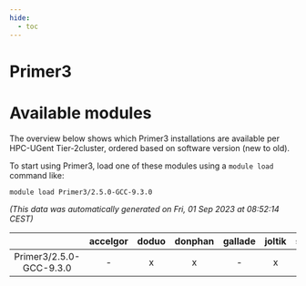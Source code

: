 ```yaml
---
hide:
  - toc
---
```


Primer3
=======

# Available modules


The overview below shows which Primer3 installations are available per HPC-UGent Tier-2cluster, ordered based on software version (new to old).

To start using Primer3, load one of these modules using a `module load` command like:

```shell
module load Primer3/2.5.0-GCC-9.3.0
```

*(This data was automatically generated on Fri, 01 Sep 2023 at 08:52:14 CEST)*  

| |accelgor|doduo|donphan|gallade|joltik|skitty|swalot|victini|
| :---: | :---: | :---: | :---: | :---: | :---: | :---: | :---: | :---: |
|Primer3/2.5.0-GCC-9.3.0|-|x|x|-|x|-|x|-|
